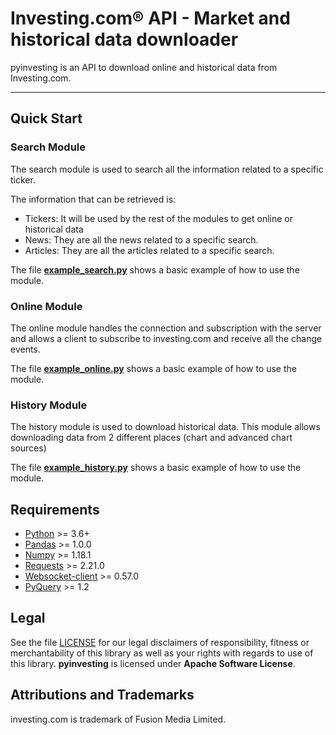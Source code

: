 # Investing.com® API - Market and historical data downloader

pyinvesting is an API to download online and historical data from Investing.com.

-----
## Quick Start

### Search Module

The search module is used to search all the information related to a specific ticker.

The information that can be retrieved is:
- Tickers: It will be used by the rest of the modules to get online or historical data
- News: They are all the news related to a specific search.
- Articles: They are all the articles related to a specific search.

The file **[example_search.py](https://github.com/crapher/pyinvesting/blob/master/examples/example_search.py)** shows a basic example of how to use the module.

### Online Module

The online module handles the connection and subscription with the server and allows a client to subscribe to investing.com and receive all the change events.

The file **[example_online.py](https://github.com/crapher/pyinvesting/blob/master/examples/example_online.py)** shows a basic example of how to use the module.

### History Module

The history module is used to download historical data.
This module allows downloading data from 2 different places (chart and advanced chart sources)

The file **[example_history.py](https://github.com/crapher/pyinvesting/blob/master/examples/example_history.py)** shows a basic example of how to use the module.

## Requirements

* [Python](https://www.python.org) >= 3.6+
* [Pandas](https://github.com/pydata/pandas) >= 1.0.0
* [Numpy](http://www.numpy.org) >= 1.18.1
* [Requests](http://docs.python-requests.org/en/master) >= 2.21.0
* [Websocket-client](https://github.com/websocket-client/websocket-client) >= 0.57.0
* [PyQuery](https://pythonhosted.org/pyquery) >= 1.2

## Legal

See the file [LICENSE](./LICENSE) for our legal disclaimers of responsibility, fitness or merchantability of this library as well as your rights with regards to use of this library.  **pyinvesting** is licensed under **Apache Software License**.

## Attributions and Trademarks

investing.com is trademark of Fusion Media Limited.